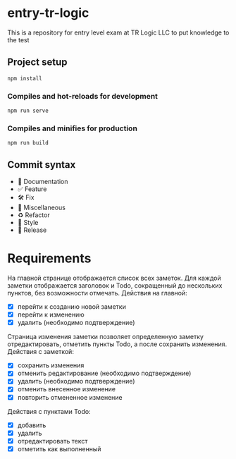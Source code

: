 # entry-tr-logic

This is a repository for entry level exam at 
TR Logic LLC to put knowledge to the test

## Project setup
```
npm install
```

### Compiles and hot-reloads for development
```
npm run serve
```

### Compiles and minifies for production
```
npm run build
```

## Commit syntax 

* :blue_book: Documentation
* :white_check_mark: Feature
* :hammer_and_wrench: Fix
* :corn: Miscellaneous
* :recycle: Refactor
* :art: Style
* :milky_way: Release

# Requirements

На главной странице отображается список всех заметок.
Для каждой заметки отображается заголовок и Todo, сокращенный
до нескольких пунктов, без возможности отмечать.
Действия на главной:
- [x] перейти к созданию новой заметки
- [x] перейти к изменению
- [x] удалить (необходимо подтверждение)

Страница изменения заметки позволяет определенную заметку
отредактировать, отметить пункты Todo, а после сохранить изменения.
Действия с заметкой:
- [x] сохранить изменения
- [x] отменить редактирование (необходимо подтверждение)
- [x] удалить (необходимо подтверждение)
- [x] отменить внесенное изменение
- [x] повторить отмененное изменение

Действия с пунктами Todo:
- [x] добавить
- [x] удалить
- [x] отредактировать текст
- [x] отметить как выполненный